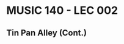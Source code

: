 # MUSIC 140 - LEC 002
## Tin Pan Alley (Cont.)
<!--stackedit_data:
eyJoaXN0b3J5IjpbLTEwNDg0NDY3NSw1MDM2ODk0NjldfQ==
-->